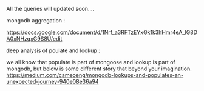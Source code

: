 All the queries will updated soon....

mongodb aggregation : 

https://docs.google.com/document/d/1Nrf_a3RFTzEYxGk1k3hHmr4eA_lG8DA0xNHzqxG9S8U/edit

deep analysis of poulate and lookup : 

we all know that populate is part of mongoose and lookup is part of mongodb,
but below is some different story that beyond your imagination.
https://medium.com/cameoeng/mongodb-lookups-and-populates-an-unexpected-journey-940e08e36a94

